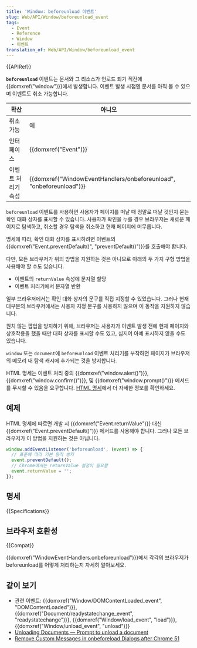 ```yaml
---
title: 'Window: beforeunload 이벤트'
slug: Web/API/Window/beforeunload_event
tags:
  - Event
  - Reference
  - Window
  - 이벤트
translation_of: Web/API/Window/beforeunload_event
---
```

{{APIRef}}

**`beforeunload`** 이벤트는 문서와 그 리소스가 언로드 되기 직전에 {{domxref("window")}}에서 발생합니다. 이벤트 발생 시점엔 문서를 아직 볼 수 있으며 이벤트도 취소 가능합니다.

| 확산               | 아니오                                                                                   |
| ------------------ | ---------------------------------------------------------------------------------------- |
| 취소 가능          | 예                                                                                       |
| 인터페이스         | {{domxref("Event")}}                                                             |
| 이벤트 처리기 속성 | {{domxref("WindowEventHandlers/onbeforeunload", "onbeforeunload")}} |

`beforeunload` 이벤트를 사용하면 사용자가 페이지를 떠날 때 정말로 떠날 것인지 묻는 확인 대화 상자를 표시할 수 있습니다. 사용자가 확인을 누를 경우 브라우저는 새로운 페이지로 탐색하고, 취소할 경우 탐색을 취소하고 현재 페이지에 머무릅니다.

명세에 따라, 확인 대화 상자를 표시하려면 이벤트의 {{domxref("Event.preventDefault()", "preventDefault()")}}를 호출해야 합니다.

다만, 모든 브라우저가 위의 방법을 지원하는 것은 아니므로 아래의 두 가지 구형 방법을 사용해야 할 수도 있습니다.

- 이벤트의 `returnValue` 속성에 문자열 할당
- 이벤트 처리기에서 문자열 반환

일부 브라우저에서는 확인 대화 상자의 문구를 직접 지정할 수 있었습니다. 그러나 현재 대부분의 브라우저에서는 사용자 지정 문구를 사용하지 않으며 이 동작을 지원하지 않습니다.

원치 않는 팝업을 방지하기 위해, 브라우저는 사용자가 이벤트 발생 전에 현재 페이지와 상호작용을 했을 때만 대화 상자를 표시할 수도 있고, 심지어 아예 표시하지 않을 수도 있습니다.

`window` 또는 `document`에 `beforeunload` 이벤트 처리기를 부착하면 페이지가 브라우저의 메모리 내 탐색 캐시에 추가되는 것을 방지합니다.

HTML 명세는 이벤트 처리 중의 {{domxref("window.alert()")}}, {{domxref("window.confirm()")}}, 및 {{domxref("window.prompt()")}} 메서드를 무시할 수 있음을 요구합니다. [HTML 명세](https://html.spec.whatwg.org/multipage/timers-and-user-prompts.html#user-prompts)에서 더 자세한 정보를 확인하세요.

## 예제

HTML 명세에 따르면 개발 시 {{domxref("Event.returnValue")}} 대신 {{domxref("Event.preventDefault()")}} 메서드를 사용해야 합니다. 그러나 모든 브라우저가 이 방법을 지원하는 것은 아닙니다.

```js
window.addEventListener('beforeunload', (event) => {
  // 표준에 따라 기본 동작 방지
  event.preventDefault();
  // Chrome에서는 returnValue 설정이 필요함
  event.returnValue = '';
});
```

## 명세

{{Specifications}}

## 브라우저 호환성

{{Compat}}

{{domxref("WindowEventHandlers.onbeforeunload")}}에서 각각의 브라우저가 beforeunload를 어떻게 처리하는지 자세히 알아보세요.

## 같이 보기

- 관련 이벤트: {{domxref("Window/DOMContentLoaded_event", "DOMContentLoaded")}}, {{domxref("Document/readystatechange_event", "readystatechange")}}, {{domxref("Window/load_event", "load")}}, {{domxref("Window/unload_event", "unload")}}
- [Unloading Documents — Prompt to unload a document](https://html.spec.whatwg.org/#prompt-to-unload-a-document)
- [Remove Custom Messages in onbeforeload Dialogs after Chrome 51](https://developers.google.com/web/updates/2016/04/chrome-51-deprecations?hl=en#remove_custom_messages_in_onbeforeunload_dialogs)
